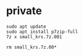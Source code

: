 # private
```
sudo apt update
sudo apt install p7zip-full
7z x small_krs.7z.001

rm small_krs.7z.00*
```
